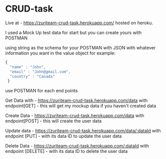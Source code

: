 # CRUD-task

Live at - https://zuriteam-crud-task.herokuapp.com/  hosted on heroku.

I used a Mock Up test data for start but you can create yours with POSTMAN

using string as the schema for your POSTMAN with JSON with whatever information you want in the value object for example:

```javascript
{ 
  "name" : "John",
  "email" : "John@gmail.com",
  "country" : "Canada"
 }
 ```
  
use POSTMAN for each end points

Get Data with - https://zuriteam-crud-task.herokuapp.com/data  with endpoint[GET] - this will get my mockup data if you haven't created data

Create Data - https://zuriteam-crud-task.herokuapp.com/data with endpoint[POST] - this will create the user data

Update data - https://zuriteam-crud-task.herokuapp.com/data/:dataId with endpoint [PUT] - with its data ID to update the user data

Delete Data - https://zuriteam-crud-task.herokuapp.com/:dataId with endpoint [DELETE] - with its data ID to delete the user data




